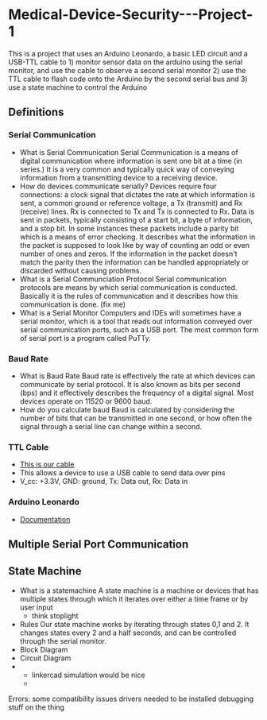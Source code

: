# Medical-Device-Security---Project-1
This is a project that uses an Arduino Leonardo, a basic LED circuit and a USB-TTL cable to 1) monitor sensor data on the arduino using the serial monitor, and use the cable to observe a second serial monitor 2) use the TTL cable to flash code onto the Arduino by the second serial bus and 3) use a state machine to control the Arduino


## Definitions
### Serial Communication
*   What is Serial Communication
Serial Communication is a means of digital communication where information is sent one bit at a time (in series.) It is a very common and typically quick way of conveying information from a transmitting device to a receiving device.
*   How do devices communicate serially?
Devices require four connections: a clock signal that dictates the rate at which information is sent, a common ground or reference voltage, a Tx (transmit) and Rx (receive) lines.  Rx is connected to Tx and Tx is connected to Rx.  Data is sent in packets, typically consisting of a start bit, a byte of information, and a stop bit.  In some instances these packets include a parity bit which is a means of error checking. It describes what the information in the packet is supposed to look like by way of counting an odd or even number of ones and zeros. If the information in the packet doesn't match the parity then the information can be handled appropriately or discarded without causing problems.
*   What is a Serial Communciation Protocol
Serial communication protocols are means by which serial communication is conducted.  Basically it is the rules of communication and  it describes how this communication is done. (fix me)
*   What is a Serial Monitor
Computers and IDEs will sometimes have a serial monitor, which is a tool that reads out information conveyed over serial communication ports, such as a USB port.  The most common form of serial port is a program called PuTTy.
### Baud Rate
*   What is Baud Rate
Baud rate is effectively the rate at which devices can communicate by serial protocol.  It is also known as bits per second (bps) and it effectively describes the frequency of a digital signal.  Most devices operate on 11520 or 9600 baud.
*   How do you calculate baud
Baud is calculated by considering the number of bits that can be transmitted in one second, or how often the signal through a serial line can change within a second.
### TTL Cable
*   [This is our cable](https://www.adafruit.com/product/954)
*   This allows a device to use a USB cable to send data over pins
*   V_cc: +3.3V, GND: ground, Tx: Data out, Rx: Data in
### Arduino Leonardo
*   [Documentation](https://docs.arduino.cc/hardware/leonardo/)

## Multiple Serial Port Communication
## State Machine
*   What is a statemachine
A state machine is a machine or devices that has multiple states through which it iterates over either a time frame or by user input
    * think stoplight  
*   Rules
Our state machine works by iterating through states 0,1 and 2. It changes states every 2 and a half seconds, and can be controlled through the serial monitor.
*   Block Diagram
*   Circuit Diagram
* *  linkercad simulation would be nice
  *  

Errors:
some compatibility issues
drivers needed to be installed
debugging stuff on the thing
